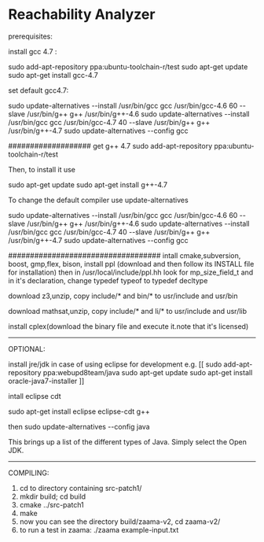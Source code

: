 # Reachability Analyzer

prerequisites:

install gcc 4.7 :

sudo add-apt-repository ppa:ubuntu-toolchain-r/test
sudo apt-get update
sudo apt-get install gcc-4.7

set default gcc4.7:

sudo update-alternatives --install /usr/bin/gcc gcc /usr/bin/gcc-4.6 60 --slave /usr/bin/g++ g++ /usr/bin/g++-4.6 
sudo update-alternatives --install /usr/bin/gcc gcc /usr/bin/gcc-4.7 40 --slave /usr/bin/g++ g++ /usr/bin/g++-4.7 
sudo update-alternatives --config gcc

###################
get g++ 4.7 
sudo add-apt-repository ppa:ubuntu-toolchain-r/test

Then, to install it use

sudo apt-get update
sudo apt-get install g++-4.7

To change the default compiler use update-alternatives

sudo update-alternatives --install /usr/bin/gcc gcc /usr/bin/gcc-4.6 60 --slave /usr/bin/g++ g++ /usr/bin/g++-4.6
sudo update-alternatives --install /usr/bin/gcc gcc /usr/bin/gcc-4.7 40 --slave /usr/bin/g++ g++ /usr/bin/g++-4.7
sudo update-alternatives --config gcc


###################################
intall cmake,subversion, boost, gmp,flex, bison,
install ppl (download and then follow its INSTALL file for installation) 
then in /usr/local/include/ppl.hh look for mp_size_field_t and in it's declaration, 
change typedef typeof to typedef decltype

download z3,unzip, copy include/* and bin/* to usr/include and usr/bin

download mathsat,unzip, copy include/* and li/* to usr/include and usr/lib

install cplex(download the binary file and execute it.note that it's licensed)

-----------------------------------------------------------
OPTIONAL:

install jre/jdk in case of using eclipse for development e.g.
[[
sudo add-apt-repository ppa:webupd8team/java
sudo apt-get update
sudo apt-get install oracle-java7-installer
]]

intall eclipse cdt

sudo apt-get install eclipse eclipse-cdt g++

then
sudo update-alternatives --config java

This brings up a list of the different types of Java. Simply select the Open JDK.

---------------------------------------------------------------------

COMPILING:

1. cd to directory containing src-patch1/
2. mkdir build; cd build
3. cmake ../src-patch1
4. make
5. now you can see the directory build/zaama-v2, cd zaama-v2/
6. to run a test in zaama: ./zaama example-input.txt
